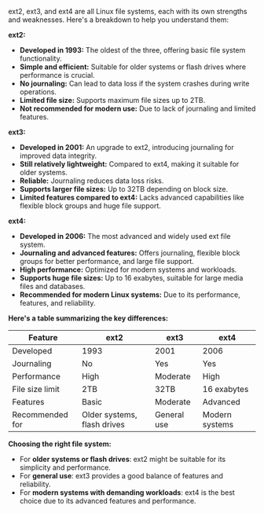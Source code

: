ext2, ext3, and ext4 are all Linux file systems, each with its own strengths and weaknesses. Here's a breakdown to help you understand them:

**ext2:**

- **Developed in 1993:** The oldest of the three, offering basic file system functionality.
- **Simple and efficient:** Suitable for older systems or flash drives where performance is crucial.
- **No journaling:** Can lead to data loss if the system crashes during write operations.
- **Limited file size:** Supports maximum file sizes up to 2TB.
- **Not recommended for modern use:** Due to lack of journaling and limited features.

**ext3:**

- **Developed in 2001:** An upgrade to ext2, introducing journaling for improved data integrity.
- **Still relatively lightweight:** Compared to ext4, making it suitable for older systems.
- **Reliable:** Journaling reduces data loss risks.
- **Supports larger file sizes:** Up to 32TB depending on block size.
- **Limited features compared to ext4:** Lacks advanced capabilities like flexible block groups and huge file support.

**ext4:**

- **Developed in 2006:** The most advanced and widely used ext file system.
- **Journaling and advanced features:** Offers journaling, flexible block groups for better performance, and large file support.
- **High performance:** Optimized for modern systems and workloads.
- **Supports huge file sizes:** Up to 16 exabytes, suitable for large media files and databases.
- **Recommended for modern Linux systems:** Due to its performance, features, and reliability.

**Here's a table summarizing the key differences:**

|Feature|ext2|ext3|ext4|
|---|---|---|---|
|Developed|1993|2001|2006|
|Journaling|No|Yes|Yes|
|Performance|High|Moderate|High|
|File size limit|2TB|32TB|16 exabytes|
|Features|Basic|Moderate|Advanced|
|Recommended for|Older systems, flash drives|General use|Modern systems|

**Choosing the right file system:**

- For **older systems or flash drives**: ext2 might be suitable for its simplicity and performance.
- For **general use**: ext3 provides a good balance of features and reliability.
- For **modern systems with demanding workloads**: ext4 is the best choice due to its advanced features and performance.